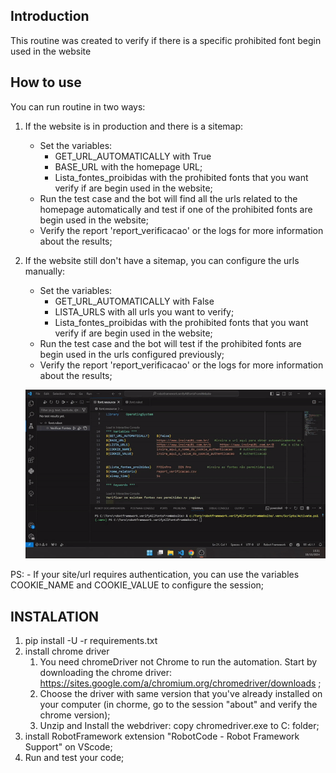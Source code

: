 Introduction
------------

This routine was created to verify if there is a specific prohibited font begin used in the website

How to use
----------------
You can run routine in two ways:
1. If the website is in production and there is a sitemap:
    - Set the variables:
        - GET_URL_AUTOMATICALLY with True
        - BASE_URL with the homepage URL;
        - Lista_fontes_proibidas with the prohibited fonts that you want verify if are begin used in the website;
    - Run the test case and the bot will find all the urls related to the homepage automatically and test if one of the prohibited fonts are begin used in the website;
    - Verify the report 'report_verificacao' or the logs for more information about the results;

2. If the website still don't have a sitemap, you can configure the urls manually:
    
    - Set the variables:
        - GET_URL_AUTOMATICALLY with False
        - LISTA_URLS with all urls you want to verify;
        - Lista_fontes_proibidas with the prohibited fonts that you want verify if are begin used in the website;
    - Run the test case and the bot will test if the prohibited fonts are begin used in the urls configured previously;
    - Verify the report 'report_verificacao' or the logs for more information about the results;

    ![Manual execution](example/manual-process.gif.gif)

PS:
    - If your site/url requires authentication, you can use the variables COOKIE_NAME and COOKIE_VALUE to configure the session;

INSTALATION
----------------
1. pip install -U -r requirements.txt
2. install chrome driver
    1. You need chromeDriver not Chrome to run the automation. Start by downloading the chrome driver: https://sites.google.com/a/chromium.org/chromedriver/downloads ;
    2. Choose the driver with same version that you've already installed on your computer (in chorme, go to the session "about" and verify the chrome version);
    3. Unzip and Install the webdriver: copy chromedriver.exe to C: folder;
3. install RobotFramework extension "RobotCode - Robot Framework Support" on VScode;
4. Run and test your code;
